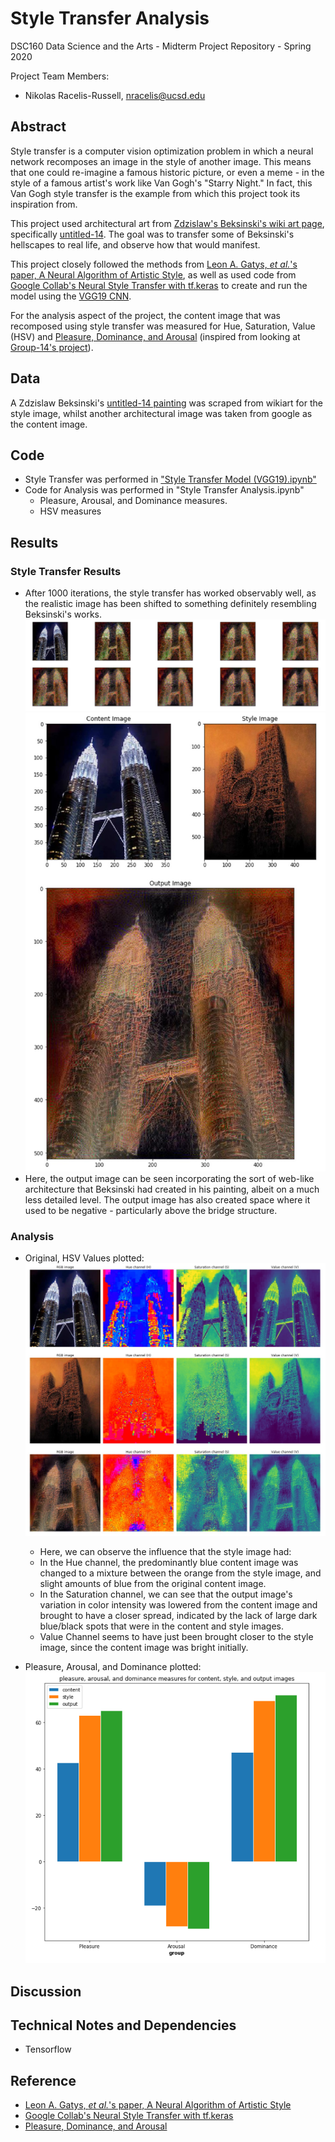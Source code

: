 # Style Transfer Analysis

DSC160 Data Science and the Arts - Midterm Project Repository - Spring 2020

Project Team Members: 
- Nikolas Racelis-Russell, nracelis@ucsd.edu

## Abstract

Style transfer is a computer vision optimization problem in which a neural network recomposes an image in the style of another image. This means that one could re-imagine a famous historic picture, or even a meme - in the style of a famous artist's work like Van Gogh's "Starry Night." In fact, this Van Gogh style transfer is the example from which this project took its inspiration from.

This project used architectural art from [Zdzislaw's Beksinski's wiki art page](https://www.wikiart.org/en/zdislav-beksinski), specifically [untitled-14](https://www.wikiart.org/en/zdislav-beksinski/untitled-14). The goal was to transfer some of Beksinski's hellscapes to real life, and observe how that would manifest. 

This project closely followed the methods from [Leon A. Gatys, *et al.*'s paper, A Neural Algorithm of Artistic Style](https://arxiv.org/pdf/1508.06576.pdf), as well as used code from [Google Collab's Neural Style Transfer with tf.keras](https://colab.research.google.com/github/tensorflow/models/blob/master/research/nst_blogpost/4_Neural_Style_Transfer_with_Eager_Execution.ipynb#scrollTo=aDyGj8DmXCJI) to create and run the model using the [VGG19 CNN](https://keras.io/api/applications/vgg/#vgg19-function).

For the analysis aspect of the project, the content image that was recomposed using style transfer was measured for Hue, Saturation, Value (HSV) and [Pleasure, Dominance, and Arousal](https://dl.acm.org/doi/pdf/10.1145/1873951.1873965) (inspired from looking at [Group-14's project](https://github.com/ucsd-dsc-arts/dsc160-midterm-group13)).


## Data

A Zdzislaw Beksinski's [untitled-14 painting](https://www.wikiart.org/en/zdislav-beksinski/untitled-14) was scraped from wikiart for the style image, whilst another architectural image was taken from google as the content image.


## Code
- Style Transfer was performed in ["Style Transfer Model (VGG19).ipynb"](https://github.com/nikolettuce/dsc160_midterm/blob/master/Style%20Transfer%20Model%20(VGG19).ipynb)
- Code for Analysis was performed in "Style Transfer Analysis.ipynb"
  - Pleasure, Arousal, and Dominance measures.
  - HSV measures

## Results
### Style Transfer Results
- After 1000 iterations, the style transfer has worked observably well, as the realistic image has been shifted to something definitely resembling Beksinski's works.
![model_array](https://github.com/nikolettuce/dsc160_midterm/blob/master/markdown_images/model_array.png)
![input_style_output](https://github.com/nikolettuce/dsc160_midterm/blob/master/markdown_images/content_style_output.jpg)
- Here, the output image can be seen incorporating the sort of web-like architecture that Beksinski had created in his painting, albeit on a much less detailed level. The output image has also created space where it used to be negative - particularly above the bridge structure.
### Analysis
- Original, HSV Values plotted:
![hsv_plotted](https://github.com/nikolettuce/dsc160_midterm/blob/master/markdown_images/chrome_pEfi9vni9c.jpg)
  - Here, we can observe the influence that the style image had:
   - In the Hue channel, the predominantly blue content image was changed to a mixture between the orange from the style image, and slight amounts of blue from the original content image.
   - In the Saturation channel, we can see that the output image's variation in color intensity was lowered from the content image and brought to have a closer spread, indicated by the lack of large dark blue/black spots that were in the content and style images.
   - Value Channel seems to have just been brought closer to the style image, since the content image was bright initially.
 
 - Pleasure, Arousal, and Dominance plotted:
 ![pad](https://github.com/nikolettuce/dsc160_midterm/blob/master/markdown_images/pad.png)


## Discussion





## Technical Notes and Dependencies
- Tensorflow

## Reference
- [Leon A. Gatys, *et al.*'s paper, A Neural Algorithm of Artistic Style](https://arxiv.org/pdf/1508.06576.pdf)
- [Google Collab's Neural Style Transfer with tf.keras](https://colab.research.google.com/github/tensorflow/models/blob/master/research/nst_blogpost/4_Neural_Style_Transfer_with_Eager_Execution.ipynb#scrollTo=aDyGj8DmXCJI)
- [Pleasure, Dominance, and Arousal](https://dl.acm.org/doi/pdf/10.1145/1873951.1873965)
